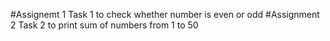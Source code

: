 #Assignemt 1 Task 1
to check whether number is even or odd
#Assignment 2 Task 2
to print sum of numbers from 1 to 50
